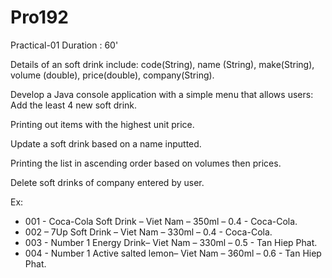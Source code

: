 # Pro192

Practical-01
Duration : 60'

Details of an soft drink include: code(String),  name (String), make(String), volume (double), price(double), company(String).

Develop a Java console application with a simple menu that allows users:
Add the least 4 new soft drink.

Printing out items with the highest unit price.

Update a soft drink based on a name inputted.

Printing the list in ascending order based on volumes then prices.

Delete soft drinks of  company entered by user.


Ex: 
+ 001 - Coca-Cola Soft Drink – Viet Nam – 350ml – 0.4 - Coca-Cola.
+ 002 – 7Up Soft Drink – Viet Nam – 330ml – 0.4 - Coca-Cola.
+ 003 - Number 1 Energy Drink– Viet Nam – 330ml – 0.5 - Tan Hiep Phat.
+ 004 - Number 1 Active salted lemon– Viet Nam – 360ml – 0.6 - Tan Hiep Phat.


